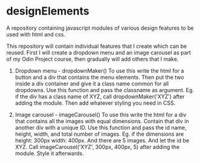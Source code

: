# designElements
A repository containing javascript modules of various design features to be used with html and css.

This repository will contain individual features that I create which can be reused. First I will create a dropdown menu and an image carousel as part of my Odin Project course, then gradually will add others that I make.

1) Dropdown menu - dropdownMaker()
    To use this write the html for a button and a div that contains the menu elements. Then put the two inside a div container and give it a class name common for all dropdowns. Use this function and pass the classname as argument. 
    Eg. if the div has a class name of XYZ, call dropdownMaker('XYZ') after adding the module.
    Then add whatever styling you need in CSS.

2) Image carousel - imageCarousel()
    To use this write the html for a div that contains all the images with equal dimensions. Contain that div in another div with a unique ID. Use this function and pass the id name, height, width, and total number of images.
    Eg. if the dimensions are height: 300px width: 400px. And there are 5 images. And let the id be XYZ.
    Call imageCarousel('XYZ', 300px, 400px, 5) after adding the module.
    Style it afterwards.